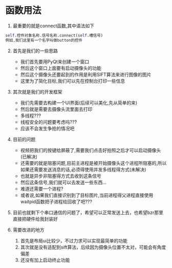 # 函数用法
1. 最重要的就是connect函数,其中语法如下
```python
self.控件对象名称.信号名称.connect(self.槽信号)
例如,我们这里有一个名字叫做button的控件
```
2. 首先是我们的一些思路
    - 我们首先要用PyQt来创建一个窗口
    - 然后这个窗口上面要有启动摄像头的功能
    - 然后这个摄像头还要起到的作用是利用SIFT算法来进行图像的图片
    - 这里为了简化目标,我们可以先在控制台打印一些信息

3. 其次就是我们的开发框架
   - 我们先需要去构建一个UI界面(后续可以美化,先从简单的来)
   - 然后就是需要去摄像头流里面去打印
   - 多线程???
   - 线程安全的问题要考虑吗???
   - 应该不会发生争抢的情况吧
    
4. 目前的问题
    - 视频把我们的按键给屏蔽了,需要我们点击好拍照之后才可以启动摄像头(已解决)
    - 还需要的就是阻塞问题,目前主进程是被开始摄像头这个进程所阻塞的,所以如果还需要发送消息的话,必须得使用并发多线程得方式(未解决)
    - 也就是异步非阻塞得方式去收到这条信号
    - 然后这条信号,我们就可以去发送一些东西...
    - 难道还需要一个进程?
    - 或者说,如果我们直接识别到了目标图片,当前进程得父进程直接使用waitpid函数把子进程给回收了吧???
5. 目前也就剩下个串口通信的问题了，希望可以正常发送上去，也希望bzr那里直接把硬件给我封装好

6. 需要改进的地方
   1. 首先是布局ui比较少，不过力求可以实现最简单的功能
   2. 其次就是没有适配到sift算法，后续因为摄像头位置不太对，可能会有角度偏差
   3. 还没有加上启动终止功能
    